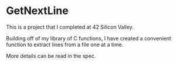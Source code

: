 # GetNextLine
This is a project that I completed at 42 Silicon Valley.

Building off of my library of C functions, I have created a convenient function to extract lines from a file one at a time.

More details can be read in the spec.

